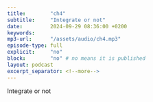 ```yaml
---
title:        "ch4"
subtitle:     "Integrate or not"
date:         2024-09-29 08:36:00 +0200
keywords:
mp3-url:      "/assets/audio/ch4.mp3"
episode-type: full
explicit:     "no"
block:        "no" # no means it is published
layout: podcast
excerpt_separator: <!--more-->
---
```

Integrate or not
<!--more-->
